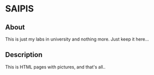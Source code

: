 # SAIPIS

## About
This is just my labs in university and nothing more. Just keep it here...
## Description
This is HTML pages with pictures, and that's all..
